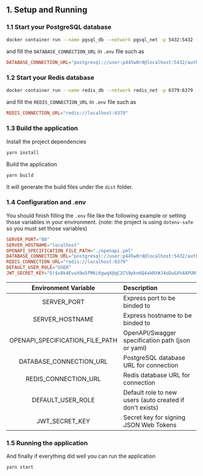 ## 1. Setup and Running

### 1.1 Start your PostgreSQL database

```sh
docker container run --name pgsql_db --network pgsql_net -p 5432:5432 -e POSTGRES_USER=user -e POSTGRES_PASSWORD=p445w0rd -e POSTGRES_DB=auth --rm -d postgres
```

and fill the `DATABASE_CONNECTION_URL` in `.env` file such as

```toml
DATABASE_CONNECTION_URL="postgresql://user:p445w0rd@localhost:5432/auth"
```

### 1.2 Start your Redis database

```sh
docker container run --name redis_db --network redis_net -p 6379:6379 --rm -d redis
```

and fill the `REDIS_CONNECTION_URL` in `.env` file such as

```toml
REDIS_CONNECTION_URL="redis://localhost:6379"
```

### 1.3 Build the application

Install the project dependencies

```sh
yarn install
```

Build the application

```sh
yarn build
```

It will generate the build files under the `dist` folder.

### 1.4 Configuration and .env

You should finish filling the `.env` file like the following example or setting those variables in your environment. (note: the project is using `dotenv-safe` so you must set those variables)

```toml
SERVER_PORT="80"
SERVER_HOSTNAME="localhost"
OPENAPI_SPECIFICATION_FILE_PATH="./openapi.yml"
DATABASE_CONNECTION_URL="postgresql://user:p445w0rd@localhost:5432/auth"
REDIS_CONNECTION_URL="redis://localhost:6379"
DEFAULT_USER_ROLE="USER"
JWT_SECRET_KEY="G!$x8k4EvuX9w5fM6i6gwqX@qC2C%9pkn6Q4akRX#J4oDu&X%4APUN*a@!5BGx6YzE5G^8k2@3%K7fxQw8^TasK@2R8Mg7&Kna&ikWinkCkBJWnboq24uHCyirKTu$gx"
```

Environment Variable | Description
:------------------: | :----------
SERVER_PORT | Express port to be binded to
SERVER_HOSTNAME | Express hostname to be binded to
OPENAPI_SPECIFICATION_FILE_PATH | OpenAPI/Swagger specification path (json or yaml)
DATABASE_CONNECTION_URL | PostgreSQL database URL for connection
REDIS_CONNECTION_URL | Redis database URL for connection
DEFAULT_USER_ROLE | Default role to new users (auto created if don't exists)
JWT_SECRET_KEY | Secret key for signing JSON Web Tokens

### 1.5 Running the application

And finally if everything did well you can run the application

```sh
yarn start
```
